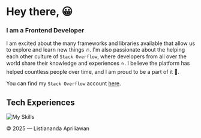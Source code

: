 # Hey there, 😀

### I am a Frontend Developer

I am excited about the many frameworks and libraries available that allow us to explore and learn new things 🔥. I'm also passionate about the helping each other culture of `Stack Overflow`, where developers from all over the world share their knowledge and experiences ⭐. I believe the platform has helped countless people over time, and I am proud to be a part of it 👏.

You can find my `Stack Overflow` account [here](https://stackoverflow.com/users/13633973/naandalist).

## Tech Experiences

![My Skills](https://skillicons.dev/icons?i=js,figma,mongo,ts,nodejs,vscode,tailwind,react,next,github,azure,gitlab)

© 2025 — Listiananda Apriliawan

